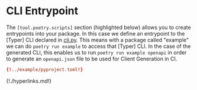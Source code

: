 # CLI Entrypoint
The `[tool.poetry.scripts]` section (highlighted below) allows you to create entrypoints into your package. In this case
 we define an entrypoint to the [Typer] CLI declared in [cli.py](../cli.md). This means with a package called "example" 
 we can do `poetry run example` to access that [Typer] CLI. In the case of the generated CLI, this enables us to run
 `poetry run example openapi` in order to generate an `openapi.json` file to be used for Client Generation in CI.


```toml hl_lines="44 45"
{!../example/pyproject.toml!}
```

{!./hyperlinks.md!}
